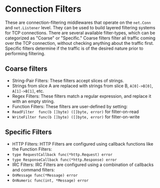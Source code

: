 Connection Filters
==================

These are connection-filtering middlewares that operate on the `net.Conn` and `net.Listener` level.
They can be used to build layered filtering systems for TCP connections.
There are several available filter-types, which can be categorized as "Coarse" or "Specific."
Coarse filters filter all traffic coming over the TCP connection, without checking anything about the traffic first.
Specific filters determine if the traffic is of the desired nature prior to performing filtering.

Coarse filters
--------------

- String-Pair Filters: These filters accept slices of strings.
 - Strings from slice A are replaced with strings from slice B, `A[0]->B[0]`, `A[1]->B[1]`, etc.
- Regex Filters: These filters match a regular expression, and replace it with an empty string.
- Function Filters: These filters are user-defined by setting:
 - `ReadFilter  func(b []byte) ([]byte, error)` for filter-on-read
 - `WriteFilter func(b []byte) ([]byte, error)` for filter-on-write

Specific Filters
----------------

- HTTP Filters: HTTP Filters are configured using callback functions like the Function Filters:
 - `type RequestCallback func(*http.Request) error`
 - `type ResponseCallback func(*http.Response) error`
- IRC Filters: IRC Filters are configured using a combination of callbacks and command filters:
 - `OnMessage func(*Message) error`
 - `OnNumeric func(int, *Message) error`

